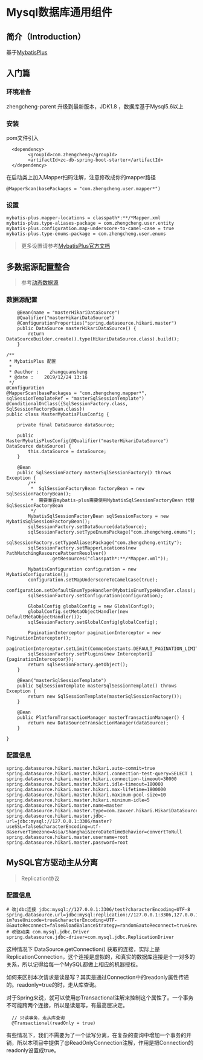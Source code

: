 # Mysql数据库通用组件

## **简介**（Introduction）

基于[MybatisPlus](https://mp.baomidou.com/)

## **入门篇**

### **环境准备**

zhengcheng-parent 升级到最新版本，JDK1.8 ，数据库基于Mysql5.6以上

### **安装**

pom文件引入

```
  <dependency>
        <groupId>com.zhengcheng</groupId>
        <artifactId>zc-db-spring-boot-starter</artifactId>
  </dependency>
```

在启动类上加入Mapper扫码注解，注意修改成你的mapper路径
```
@MapperScan(basePackages = "com.zhengcheng.user.mapper*")
```

### **设置**

```
mybatis-plus.mapper-locations = classpath*:**/*Mapper.xml
mybatis-plus.type-aliases-package = com.zhengcheng.user.entity
mybatis-plus.configuration.map-underscore-to-camel-case = true
mybatis-plus.type-enums-package = com.zhengcheng.user.enums
```

> 更多设置请参考[MybatisPlus官方文档](https://mp.baomidou.com/)

## 多数据源配置整合

> 参考[动态数据源](https://mp.baomidou.com/guide/dynamic-datasource.html)

### 数据源配置

```
    @Bean(name = "masterHikariDataSource")
    @Qualifier("masterHikariDataSource")
    @ConfigurationProperties("spring.datasource.hikari.master")
    public DataSource masterHikariDataSource() {
        return DataSourceBuilder.create().type(HikariDataSource.class).build();
    }
```

```
/**
 * MybatisPlus 配置
 *
 * @author :    zhangquansheng
 * @date :    2019/12/24 13:16
 */
@Configuration
@MapperScan(basePackages = "com.zhengcheng.mapper*", sqlSessionTemplateRef = "masterSqlSessionTemplate")
@ConditionalOnClass({SqlSessionFactory.class, SqlSessionFactoryBean.class})
public class MasterMybatisPlusConfig {

    private final DataSource dataSource;

    public MasterMybatisPlusConfig(@Qualifier("masterHikariDataSource") DataSource dataSource) {
        this.dataSource = dataSource;
    }

    @Bean
    public SqlSessionFactory masterSqlSessionFactory() throws Exception {
        /**
         *  SqlSessionFactoryBean factoryBean = new SqlSessionFactoryBean();
         *  需要兼容mybatis-plus需要使用MybatisSqlSessionFactoryBean 代替 SqlSessionFactoryBean
         */
        MybatisSqlSessionFactoryBean sqlSessionFactory = new MybatisSqlSessionFactoryBean();
        sqlSessionFactory.setDataSource(dataSource);
        sqlSessionFactory.setTypeEnumsPackage("com.zhengcheng.enums");
        sqlSessionFactory.setTypeAliasesPackage("com.zhengcheng.entity");
        sqlSessionFactory.setMapperLocations(new PathMatchingResourcePatternResolver()
                .getResources("classpath*:**/*Mapper.xml"));

        MybatisConfiguration configuration = new MybatisConfiguration();
        configuration.setMapUnderscoreToCamelCase(true);
        configuration.setDefaultEnumTypeHandler(MybatisEnumTypeHandler.class);
        sqlSessionFactory.setConfiguration(configuration);

        GlobalConfig globalConfig = new GlobalConfig();
        globalConfig.setMetaObjectHandler(new DefaultMetaObjectHandler());
        sqlSessionFactory.setGlobalConfig(globalConfig);

        PaginationInterceptor paginationInterceptor = new PaginationInterceptor();
        paginationInterceptor.setLimit(CommonConstants.DEFAULT_PAGINATION_LIMIT);
        sqlSessionFactory.setPlugins(new Interceptor[]{paginationInterceptor});
        return sqlSessionFactory.getObject();
    }

    @Bean("masterSqlSessionTemplate")
    public SqlSessionTemplate masterSqlSessionTemplate() throws Exception {
        return new SqlSessionTemplate(masterSqlSessionFactory());
    }

    @Bean
    public PlatformTransactionManager masterTransactionManager() {
        return new DataSourceTransactionManager(dataSource);
    }

}
```

### 配置信息

```
spring.datasource.hikari.master.hikari.auto-commit=true
spring.datasource.hikari.master.hikari.connection-test-query=SELECT 1
spring.datasource.hikari.master.hikari.connection-timeout=30000
spring.datasource.hikari.master.hikari.idle-timeout=180000
spring.datasource.hikari.master.hikari.max-lifetime=1800000
spring.datasource.hikari.master.hikari.maximum-pool-size=10
spring.datasource.hikari.master.hikari.minimum-idle=5
spring.datasource.hikari.master.name=master
spring.datasource.hikari.master.type=com.zaxxer.hikari.HikariDataSource
spring.datasource.hikari.master.jdbc-url=jdbc:mysql://127.0.0.1:3306/master?useSSL=false&characterEncoding=utf-8&serverTimezone=Asia/Shanghai&zeroDateTimeBehavior=convertToNull
spring.datasource.hikari.master.username=root
spring.datasource.hikari.master.password=root
```

## **MySQL官方驱动**主从分离

> Replication协议

### 配置信息

```
# 改jdbc连接 jdbc:mysql://127.0.0.1:3306/test?characterEncoding=UTF-8
spring.datasource.url=jdbc:mysql:replication://127.0.0.1:3306,127.0.0.1:3306,127.0.0.1:3306/zc-im?useUnicode=true&characterEncoding=UTF-8&autoReconnect=false&loadBalanceStrategy=random&autoReconnect=true&rewriteBatchedStatements=TRUE&zeroDateTimeBehavior=convertToNull
# 改驱动类 com.mysql.jdbc.Driver
spring.datasource.jdbc-driver=com.mysql.jdbc.ReplicationDriver
```

这种情况下 DataSource.getConnection() 获取的连接，实际上是ReplicationConnection，这个连接是虚拟的，和真实的数据库连接是个一对多的关系，所以记得给每一个MySQL都做上相应的机器授权。

如何来区别本次请求是读是写？其实是通过Connection中的readonly属性传递的。readonly=true的时，走从库查询。

对于Spring来说，就可以使用@Transactional注解来控制这个属性了。一个事务不可能跨两个连接，所以是读是写，有最高层决定。

```
  // 只读事务，走从库查询
  @Transactional(readOnly = true)
```

有些情况下，我们不需要为了一个读写分离，在复杂的查询中增加一个事务的开销，所以本项目中提供了@ReadOnlyConnection注解，作用是把Connection的readonly设置成true。




